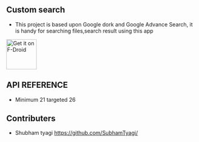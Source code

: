 ## Custom search 
- This project is based upon Google dork and Google Advance Search, it is handy for searching files,search result using this app

[<img src="https://f-droid.org/badge/get-it-on.png"
     alt="Get it on F-Droid"
     height="80">](https://f-droid.org/packages/tyagi.shubham.customsearch/)

## API REFERENCE  
- Minimum 21 targeted 26

## Contributers
- Shubham tyagi https://github.com/SubhamTyagi/
